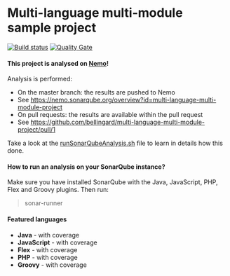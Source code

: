 Multi-language multi-module sample project
=======================

[![Build status](https://staging.travis-ci.org/FabOrga/multi-language-multi-module-project.svg?branch=master)](https://staging.travis-ci.org/FabOrga/multi-language-multi-module-project) [![Quality Gate](https://nemo.sonarqube.org/api/badges/gate?key=multi-language-multi-module-project)](https://nemo.sonarqube.org/dashboard/index/multi-language-multi-module-project)

#### This project is analysed on [Nemo](https://nemo.sonarqube.org)!

Analysis is performed:
- On the master branch: the results are pushed to Nemo
 - See https://nemo.sonarqube.org/overview?id=multi-language-multi-module-project
- On pull requests: the results are available within the pull request
 - See https://github.com/bellingard/multi-language-multi-module-project/pull/1

Take a look at the [runSonarQubeAnalysis.sh](https://github.com/bellingard/multi-language-multi-module-project/blob/master/runSonarQubeAnalysis.sh) file to learn in details how this done.

#### How to run an analysis on your SonarQube instance?

Make sure you have installed SonarQube with the Java, JavaScript, PHP, Flex and Groovy plugins. Then run:

> sonar-runner

#### Featured languages
- **Java** - with coverage
- **JavaScript** - with coverage
- **Flex** - with coverage
- **PHP** - with coverage
- **Groovy** - with coverage
